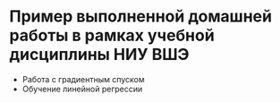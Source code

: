 # Пример выполненной домашней работы в рамках учебной дисциплины НИУ ВШЭ
- Работа с градиентным спуском
- Обучение линейной регрессии


